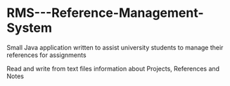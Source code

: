 RMS---Reference-Management-System
=================================

Small Java application written to assist university students to manage their references for assignments


Read and write from text files information about Projects, References and Notes